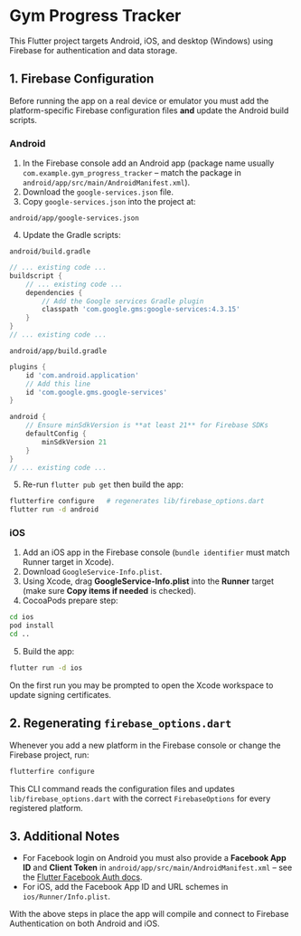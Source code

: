 # Gym Progress Tracker

This Flutter project targets Android, iOS, and desktop (Windows) using Firebase for authentication and data storage.

## 1. Firebase Configuration

Before running the app on a real device or emulator you must add the platform-specific Firebase configuration files **and** update the Android build scripts.

### Android

1. In the Firebase console add an Android app (package name usually `com.example.gym_progress_tracker` – match the package in `android/app/src/main/AndroidManifest.xml`).
2. Download the `google-services.json` file.
3. Copy `google-services.json` into the project at:

```
android/app/google-services.json
```

4. Update the Gradle scripts:

`android/build.gradle`
```gradle
// ... existing code ...
buildscript {
    // ... existing code ...
    dependencies {
        // Add the Google services Gradle plugin
        classpath 'com.google.gms:google-services:4.3.15'
    }
}
// ... existing code ...
```

`android/app/build.gradle`
```gradle
plugins {
    id 'com.android.application'
    // Add this line
    id 'com.google.gms.google-services'
}

android {
    // Ensure minSdkVersion is **at least 21** for Firebase SDKs
    defaultConfig {
        minSdkVersion 21
    }
}
// ... existing code ...
```

5. Re-run `flutter pub get` then build the app:

```bash
flutterfire configure   # regenerates lib/firebase_options.dart
flutter run -d android
```

### iOS

1. Add an iOS app in the Firebase console (`bundle identifier` must match Runner target in Xcode).
2. Download `GoogleService-Info.plist`.
3. Using Xcode, drag **GoogleService-Info.plist** into the **Runner** target (make sure **Copy items if needed** is checked).
4. CocoaPods prepare step:

```bash
cd ios
pod install
cd ..
```

5. Build the app:

```bash
flutter run -d ios
```

On the first run you may be prompted to open the Xcode workspace to update signing certificates.

## 2. Regenerating `firebase_options.dart`

Whenever you add a new platform in the Firebase console or change the Firebase project, run:

```bash
flutterfire configure
```

This CLI command reads the configuration files and updates `lib/firebase_options.dart` with the correct `FirebaseOptions` for every registered platform.

## 3. Additional Notes

- For Facebook login on Android you must also provide a **Facebook App ID** and **Client Token** in `android/app/src/main/AndroidManifest.xml` – see the [Flutter Facebook Auth docs](https://pub.dev/packages/flutter_facebook_auth).
- For iOS, add the Facebook App ID and URL schemes in `ios/Runner/Info.plist`.

With the above steps in place the app will compile and connect to Firebase Authentication on both Android and iOS. 
